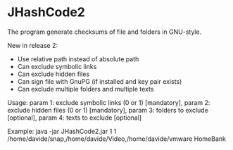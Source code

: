 # JHashCode2

The program generate checksums of file and folders in GNU-style.

New in release 2:
- Use relative path instead of absolute path
- Can exclude symbolic links
- Can exclude hidden files
- Can sign file with GnuPG (if installed and key pair exists)
- Can exclude multiple folders and multiple texts

Usage: param 1: exclude symbolic links (0 or 1) [mandatory], param 2: exclude hidden files (0 or 1) [mandatory], param 3: folders to exclude [optional], param 4: texts to exclude [optional]

Example: java -jar JHashCode2.jar 1 1 /home/davide/snap,/home/davide/Video,/home/davide/vmware HomeBank
